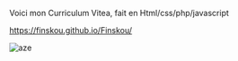 Voici mon Curriculum Vitea, fait en Html/css/php/javascript

https://finskou.github.io/Finskou/


![aze](https://user-images.githubusercontent.com/36553133/84568239-45fe4e00-ad7e-11ea-9f62-a36809de97a0.PNG)
